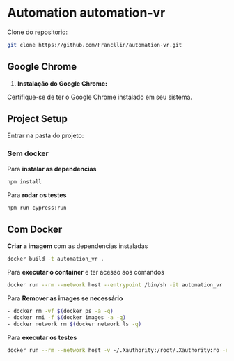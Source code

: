 # Automation automation-vr

Clone do repositorio:

```bash
git clone https://github.com/Francllin/automation-vr.git
```

## Google Chrome

1. **Instalação do Google Chrome:**

Certifique-se de ter o Google Chrome instalado em seu sistema.


## Project Setup

Entrar na pasta do projeto:

### Sem docker

Para **instalar as dependencias**

```bash
npm install
```

Para **rodar os testes**

```bash
npm run cypress:run
```

## Com Docker

**Criar a imagem** com as dependencias instaladas

```bash
docker build -t automation_vr .
```

Para **executar o container** e ter acesso aos comandos

```bash
docker run --rm --network host --entrypoint /bin/sh -it automation_vr
```

Para **Remover as images se necessário**

```bash
- docker rm -vf $(docker ps -a -q)
- docker rmi -f $(docker images -a -q)
- docker network rm $(docker network ls -q)
```

Para **executar os testes**

```bash
docker run --rm --network host -v ~/.Xauthority:/root/.Xauthority:ro -e DISPLAY --entrypoint /bin/sh -it qa_fare -c 'npm run cypress:run'
```